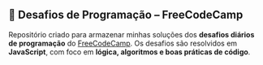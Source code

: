 ## 🧩 Desafios de Programação – FreeCodeCamp

Repositório criado para armazenar minhas soluções dos **desafios diários de programação** do [FreeCodeCamp](https://www.freecodecamp.org/).
Os desafios são resolvidos em **JavaScript**, com foco em **lógica, algoritmos e boas práticas de código**.
